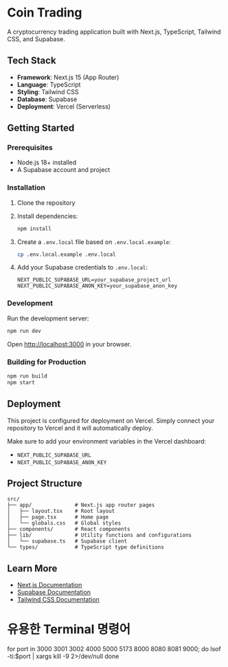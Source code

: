 # Coin Trading

A cryptocurrency trading application built with Next.js, TypeScript, Tailwind CSS, and Supabase.

## Tech Stack

- **Framework**: Next.js 15 (App Router)
- **Language**: TypeScript
- **Styling**: Tailwind CSS
- **Database**: Supabase
- **Deployment**: Vercel (Serverless)

## Getting Started

### Prerequisites

- Node.js 18+ installed
- A Supabase account and project

### Installation

1. Clone the repository
2. Install dependencies:
   ```bash
   npm install
   ```

3. Create a `.env.local` file based on `.env.local.example`:
   ```bash
   cp .env.local.example .env.local
   ```

4. Add your Supabase credentials to `.env.local`:
   ```
   NEXT_PUBLIC_SUPABASE_URL=your_supabase_project_url
   NEXT_PUBLIC_SUPABASE_ANON_KEY=your_supabase_anon_key
   ```

### Development

Run the development server:

```bash
npm run dev
```

Open [http://localhost:3000](http://localhost:3000) in your browser.

### Building for Production

```bash
npm run build
npm start
```

## Deployment

This project is configured for deployment on Vercel. Simply connect your repository to Vercel and it will automatically deploy.

Make sure to add your environment variables in the Vercel dashboard:
- `NEXT_PUBLIC_SUPABASE_URL`
- `NEXT_PUBLIC_SUPABASE_ANON_KEY`

## Project Structure

```
src/
├── app/              # Next.js app router pages
│   ├── layout.tsx    # Root layout
│   ├── page.tsx      # Home page
│   └── globals.css   # Global styles
├── components/       # React components
├── lib/              # Utility functions and configurations
│   └── supabase.ts   # Supabase client
└── types/            # TypeScript type definitions
```

## Learn More

- [Next.js Documentation](https://nextjs.org/docs)
- [Supabase Documentation](https://supabase.com/docs)
- [Tailwind CSS Documentation](https://tailwindcss.com/docs)


# 유용한 Terminal 명령어
for port in 3000 3001 3002 4000 5000 5173 8000 8080 8081 9000; do
  lsof -ti:$port | xargs kill -9 2>/dev/null
done
